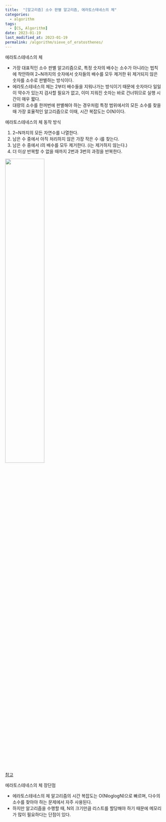 ```yaml
---
title:  "[알고리즘] 소수 판별 알고리즘, 에라토스테네스의 체"
categories:
  - algorithm
tags:
  - [CS, Algorithm]
date: 2023-01-19
last_modified_at: 2023-01-19
permalink: /algorithm/sieve_of_eratosthenes/
---
```


에라토스테네스의 체
* 가장 대표적인 소수 판별 알고리즘으로, 특정 숫자의 배수는 소수가 아니라는 법칙에 착안하여 2~N까지의 숫자에서 숫자들의 배수를 모두 제거한 뒤 제거되지 않은 숫자를 소수로 판별하는 방식이다.
* 에라토스테네스의 체는 2부터 배수들을 지워나가는 방식이기 때문에 숫자마다 일일이 약수가 있는지 검사할 필요가 없고, 이미 지워진 숫자는 바로 건너뛰므로 실행 시간이 매우 짧다.
* 대량의 소수를 한꺼번에 판별해야 하는 경우처럼 특정 범위에서의 모든 소수를 찾을 때 가장 효율적인 알고리즘으로 이때, 시간 복잡도는 O(N)이다.

에라토스테네스의 체 동작 방식
1. 2~N까지의 모든 자연수를 나열한다.
2. 남은 수 중에서 아직 처리하지 않은 가장 작은 수 i를 찾는다.
3. 남은 수 중에서 i의 배수를 모두 제거한다. (i는 제거하지 않는다.)
4. 더 이상 반복할 수 없을 때까지 2번과 3번의 과정을 반복한다.

<img src="https://user-images.githubusercontent.com/57525431/213243507-b75d2b09-d244-44ff-9b89-f3271db08c2c.gif"  width="50%"/>

[참고](https://ko.wikipedia.org/wiki/%EC%97%90%EB%9D%BC%ED%86%A0%EC%8A%A4%ED%85%8C%EB%84%A4%EC%8A%A4%EC%9D%98_%EC%B2%B4)

에라토스테네스의 체 장단점
* 에라토스테네스의 체 알고리즘의 시간 복잡도는 O(NloglogN)으로 빠르며, 다수의 소수를 찾아야 하는 문제에서 자주 사용된다.
* 하지만 알고리즘을 수행할 때, N의 크기만큼 리스트를 할당해야 하기 때문에 메모리가 많이 필요하다는 단점이 있다.
